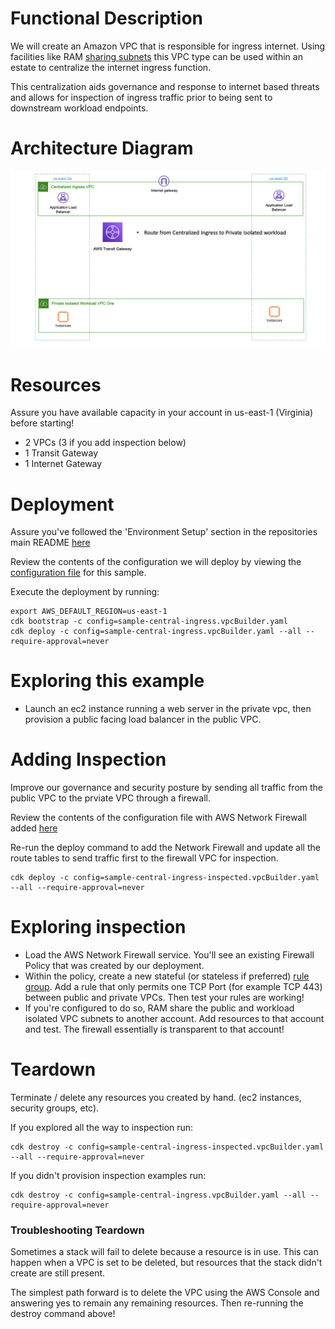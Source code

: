 # Functional Description

We will create an Amazon VPC that is responsible for ingress internet.  Using facilities like RAM [sharing subnets](https://docs.aws.amazon.com/vpc/latest/userguide/vpc-sharing.html#vpc-sharing-share-subnet) this VPC type can be used within an estate to centralize the internet ingress function.

This centralization aids governance and response to internet based threats and allows for inspection of ingress traffic prior to being sent to downstream workload endpoints.

# Architecture Diagram

![](../images/sample-central-ingress.png)

# Resources

Assure you have available capacity in your account in us-east-1 (Virginia) before starting!

- 2 VPCs (3 if you add inspection below)
- 1 Transit Gateway
- 1 Internet Gateway

# Deployment

Assure you've followed the 'Environment Setup' section in the repositories main README [here](../README.md)

Review the contents of the configuration we will deploy by viewing the [configuration file](sample-central-ingress.vpcBuilder.yaml) for this sample.

Execute the deployment by running:

```text
export AWS_DEFAULT_REGION=us-east-1
cdk bootstrap -c config=sample-central-ingress.vpcBuilder.yaml
cdk deploy -c config=sample-central-ingress.vpcBuilder.yaml --all --require-approval=never
```

# Exploring this example

- Launch an ec2 instance running a web server in the private vpc, then provision a public facing load balancer in the public VPC.

# Adding Inspection

Improve our governance and security posture by sending all traffic from the public VPC to the prviate VPC through a firewall.

Review the contents of the configuration file with AWS Network Firewall added [here](sample-central-ingress-inspected.vpcBuilder.yaml)

Re-run the deploy command to add the Network Firewall and update all the route tables to send traffic first to the firewall VPC for inspection.

```
cdk deploy -c config=sample-central-ingress-inspected.vpcBuilder.yaml --all --require-approval=never
```

# Exploring inspection

- Load the AWS Network Firewall service.  You'll see an existing Firewall Policy that was created by our deployment.
- Within the policy, create a new stateful (or stateless if preferred) [rule group](https://docs.aws.amazon.com/network-firewall/latest/developerguide/rule-groups.html).  Add a rule that only permits one TCP Port (for example TCP 443) between public and private VPCs.  Then test your rules are working!
- If you're configured to do so, RAM share the public and workload isolated VPC subnets to another account.  Add resources to that account and test.  The firewall essentially is transparent to that account!

# Teardown

Terminate / delete any resources you created by hand.  (ec2 instances, security groups, etc).

If you explored all the way to inspection run:

```
cdk destroy -c config=sample-central-ingress-inspected.vpcBuilder.yaml --all --require-approval=never
```

If you didn't provision inspection examples run:

```
cdk destroy -c config=sample-central-ingress.vpcBuilder.yaml --all --require-approval=never
```

### Troubleshooting Teardown

Sometimes a stack will fail to delete because a resource is in use.  This can happen when a VPC is set to be deleted, but resources that the stack didn't create are still present.

The simplest path forward is to delete the VPC using the AWS Console and answering yes to remain any remaining resources.  Then re-running the destroy command above!
